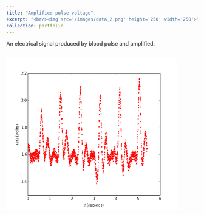 ```yaml
---
title: "Amplified pulse voltage"
excerpt: "<br/><img src='/images/data_2.png' height='250' width='250'>"
collection: portfolio
---
```


An electrical signal produced by blood pulse and amplified.

<br/><img src='/images/data_2.png' height='400' width='450'>
